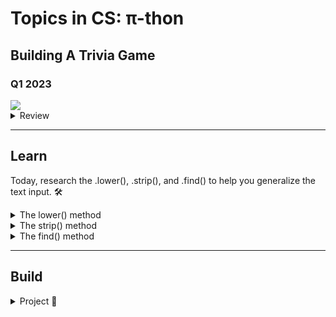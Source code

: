 # Topics in CS: π-thon
## Building A Trivia Game
### Q1 2023

<img src="https://media0.giphy.com/media/KxzFpLmU5NxtSRgy4Z/200w.gif?cid=6c09b952c5vrqv0w31k9sonuqnyaw2znxjsxhizdtxkxjbcw&ep=v1_gifs_search&rid=200w.gif&ct=g">

<details>
<summary>Review</summary>

In our previous sessions, we have examined how we can use conditional statements to check for true or false. Here is an example:

<pre><code>
city = input("What city is Riverdale located in?")
if city == "New York City" or city == "NYC":
   print("correct")
else:
   print("wrong")
</code></pre>

We used the “or” statements to allow for as many possible correct solutions as possible. In the example above either New York City or NYC would work as correct answers. All other answers would be incorrect and fall into the else clause. 🤔


<pre><code>
city = input("What city is Riverdale located in?")
if city == "New York City" or city == "NYC" or city == "Bronx":
   print("correct")
else:
   print("wrong")
</code></pre>

</details>

---

## Learn

Today, research the .lower(), .strip(), and .find() to help you generalize the text input. 🛠️

<details>
    <summary>The lower() method</summary>
        returns a string where all characters are lower case. 📝
        <pre><code>
            city = "New York City"
            print(city.lower()) #prints new york city
        </code></pre>
</details>

<details>
<summary> The strip() method </summary>

removes any leading (spaces at the beginning) and trailing (spaces at the end) characters (space is the default leading character to remove) 🚫

<pre><code>
city = "    New York City    "
print(city.strip()) 
# removes the spaces on either side of the string 
</code></pre>
</details>

<details>
<summary> The find() method </summary>
finds the first occurrence of the specified value. The find() method returns -1 if the value is not found. 🔍
python

<pre><code>
    city = "New York City"
    print(city.find("York")) #prints 4-> the index in which it found York
    # You can even combine these methods. 🔄
</code></pre>
</details>

---

## Build

<details>
<summary>Project 🚀</summary>

In this project, you will have an opportunity to create a trivia game in a topic of your choice. For this project, you must create four trivia questions with some type of response for incorrect or correct answers. You will decide on the theme. 

When creating your Trivia game, you want to make it as accurate as possible for the users to play the game. Using “or” statements will help you add correct answers. Employing methods such as .lower(), .strip(), and .find() to help us and developers to anticipate users' responses by ignoring case, extra spaces on the ends of the string, or finding a specific term in the string. 🎲

We also added some cool tricks🎉

<details>
<summary> Time </summary>
<pre><code>
    time.sleep(0.5) #pause the program for 0.5 seconds
</code></pre>
</details>

<details>
<summary> ASCII Art </summary>

Use <a href='https://www.asciiart.eu/'>ASCII characters to create drawings or designs in your game!</a>

<pre><code>
print("""
+----------------+
|    WELCOME    |
+----------------+
""")
</code></pre>

</details>
--- 

## Shine

<details>
<summary>Stretch goals 🌟</summary>
Can you add a score to the game? 1 point if the user get the correct answer. 0 or -1 points if the user does not get the correct answer. 📊
If you add a score to the game, buzz feed quiz it: depending on the score, print a specific phrase. For instance, if the user gets all four questions correct, print “You are amazing! You got all 4 correct!” 🏆
</details>


<details>
<summary>Replit 🔄</summary>
You can find the Python Trivia Project in replit. You have the entire session and homework to work on the project. Test your project with a classmate to verify that the trivia game works effectively and that you have anticipated the various answers from the user. Remember to copy the Academic Honesty statement into your work and submit your project. 📤

</details>
<details>
<summary>Academic Honesty Statement for Computer Science Department 📜</summary>
Please submit this assignment with your name and a copy of this text.
I have neither given nor received improper aid in the preparation of this computer science assignment or in the completion of this code. Unless properly attributed to others, the work is exclusively my own.

Signed: (type your name here acknowledging this statement) ✍️

</details>

Note: The emojis are added for a fun touch, but ensure they align with the tone and context you want to convey.